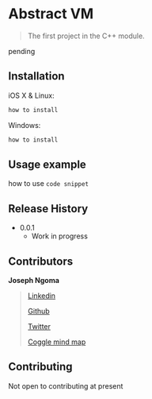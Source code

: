 # Abstract VM

> The first project in the C++ module.

pending

## Installation

iOS X & Linux:

```sh
how to install
```

Windows:

```sh
how to install
```

## Usage example

how to use
``code snippet``

## Release History

* 0.0.1
    * Work in progress

## Contributors

**Joseph Ngoma**
>[Linkedin](https://www.linkedin.com/in/joseph-ngoma-03189214b/)
>
>[Github](https://github.com/Kid-Seven-7)
>
>[Twitter](https://twitter.com/mr_joey0707)
>
>[Coggle mind map](https://coggle.it/diagram/WzRwAjCAbm_AquTD/t/-/d49927e3c2dbe46a62877a4fdb3ee68991934e750fef93495c036af75906a4c9)

## Contributing

Not open to contributing at present

